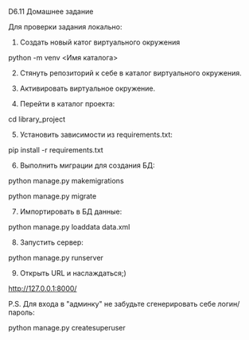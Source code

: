 D6.11 Домашнее задание

Для проверки задания локально:

1. Создать новый катог виртуального окружения

python -m venv <Имя каталога>

2. Стянуть репозиторий к себе в каталог виртуального окружения.

3. Активировать виртуальное окружение.

4. Перейти в каталог проекта:

cd library_project

5. Установить зависимости из requirements.txt:

pip install -r requirements.txt

6. Выполнить миграции для создания БД:

python manage.py makemigrations

python manage.py migrate

7. Импортировать в БД данные:

python manage.py loaddata data.xml

8. Запустить сервер:

python manage.py runserver


9. Открыть URL и наслаждаться;)

http://127.0.0.1:8000/


P.S. Для входа в "админку" не забудьте сгенерировать себе логин/пароль:

python manage.py createsuperuser
